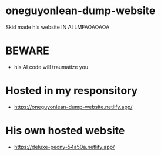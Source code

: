# oneguyonlean-dump-website
Skid made his website IN AI LMFAOAOAOA

# BEWARE
- his AI code will traumatize you
# Hosted in my responsitory
- https://oneguyonlean-dump-website.netlify.app/
# His own hosted website
- https://deluxe-peony-54a50a.netlify.app/
